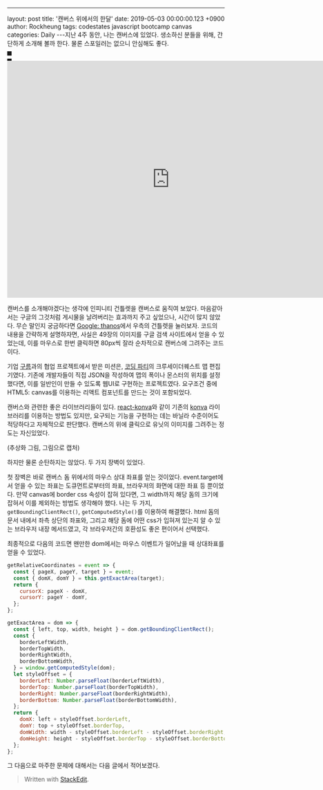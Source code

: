 ---
layout: post
title: '캔버스 위에서의 한달'
date: 2019-05-03 00:00:00.123 +0900
author: Rockheung
tags: codestates javascript bootcamp canvas
categories: Daily
---지난 4주 동안, 나는 캔버스에 있었다. 생소하신 분들을 위해, 간단하게 소개해 볼까 한다. 물론 스포일러는 없으니 안심해도 좋다.

<div>
<canvas id="root" height='160px' width='160px' style="border-style: dashed; border-width:5px;"></canvas>
<script>const imgSize=80;const canvasRatio=2;const framerate=15;const moveXoffset=0;let canvas=document.querySelector("#root");let ctx=canvas.getContext('2d');var handIdle=new  Image();handIdle.src='https://rockheung.github.io/thanos-finger-snap-clone/thanos_idle.png';handIdle.onload=()=>{ctx.drawImage(handIdle,0,0,handIdle.width*canvasRatio, handIdle.height*canvasRatio);};handIdle.onerror=(e)=>console.log(e);let isRunning=true;const renderSnap=()=>{let handSnap=new  Image();handSnap.src='https://rockheung.github.io/thanos-finger-snap-clone/thanos_snap.png';handSnap.onload=()=>{if  (isRunning){renderFrame(0,handSnap);}}};const renderFrame=(i,img)=>{if  (i>img.width/imgSize-1){ctx.clearRect(0,0,imgSize*canvasRatio,imgSize*canvasRatio); ctx.drawImage(handIdle,0,0,handIdle.width*canvasRatio,handIdle.height*canvasRatio);isRunning=true;return;}isRunning=false;ctx.clearRect(0,0,imgSize*canvasRatio,imgSize*canvasRatio);ctx.drawImage(img,i*(imgSize+moveXoffset),0,imgSize,imgSize,0,0,imgSize*canvasRatio,80*canvasRatio);setTimeout(()=>renderFrame(i+1,img),1000/framerate);};canvas.onclick=renderSnap;</script>
</div>

<iframe src="https://stackblitz.com/edit/thanos-finger-snap-clone?embed=1&file=index.js&view=editor" width="752" height="548" scrolling="no" frameborder="0" webkitallowfullscreen mozallowfullscreen allowfullscreen></iframe>

캔버스를 소개해야겠다는 생각에 인피니티 건틀렛을 캔버스로 움직여 보았다. 마음같아서는 구글의 그것처럼 게시물을 날려버리는 효과까지 주고 싶었으나, 시간이 많지 않았다. 무슨 말인지 궁금하다면 [Google: thanos](https://www.google.com/search?q=thanos&oq=thanos&aqs=chrome.0.69i59j69i60l3j0l2.1193j0j9&sourceid=chrome&ie=UTF-8)에서 우측의 건틀렛을 눌러보자. 코드의 내용을 간략하게 설명하자면, 사실은 49장의 이미지를 구글 검색 사이트에서 얻을 수 있었는데, 이를 마우스로 한번 클릭하면 80px씩 잘라 순차적으로 캔버스에 그려주는 코드이다.

기업 [구름](https://www.goorm.io/)과의 협업 프로젝트에서 받은 미션은, [코딩 파티](https://codingparty.goorm.io/)의 크루세이더퀘스트 맵 편집기였다. 기존에 개발자들이 직접 JSON을 작성하여 맵의 폭이나 몬스터의 위치를 설정했다면, 이를 일반인이 만들 수 있도록 웹UI로 구현하는 프로젝트였다. 요구조건 중에 HTML5: canvas를 이용하는 리액트 컴포넌트를 만드는 것이 포함되었다.

캔버스와 관련한 좋은 라이브러리들이 있다. [react-konva](https://github.com/konvajs/react-konva)와 같이 기존의 [konva](https://konvajs.org/) 라이브러리를 이용하는 방법도 있지만, 요구되는 기능을 구현하는 데는 바닐라 수준이어도 적당하다고 자체적으로 판단했다. 캔버스의 위에 클릭으로 유닛의 이미지를 그려주는 정도는 자신있었다.

(추상화 그림, 그림으로 캡처)

하지만 물론 순탄하지는 않았다. 두 가지 장벽이 있었다.

첫 장벽은 바로 캔버스 돔 위에서의 마우스 상대 좌표를 얻는 것이었다. event.target에서 얻을 수 있는 좌표는 도큐먼트로부터의 좌표, 브라우저의 화면에 대한 좌표 등 뿐이었다. 만약 canvas에 border css 속성이 잡혀 있다면, 그 width까지 해당 돔의 크기에 잡혀서 이를 제외하는 방법도 생각해야 했다. 나는 두 가지, `getBoundingClientRect()`, `getComputedStyle()`를 이용하여 해결했다. html 돔의 문서 내에서 좌측 상단의 좌표와, 그리고 해당 돔에 어떤 css가 입혀져 있는지 알 수 있는 브라우저 내장 메서드였고, 각 브라우저간의 호환성도 좋은 편이어서 선택했다.

최종적으로 다음의 코드면 왠만한 dom에서는 마우스 이벤트가 일어났을 때 상대좌표를 얻을 수 있었다.

```javascript
getRelativeCoordinates = event => {
  const { pageX, pageY, target } = event;
  const { domX, domY } = this.getExactArea(target);
  return {
    cursorX: pageX - domX,
    cursorY: pageY - domY,
  };
};

getExactArea = dom => {
  const { left, top, width, height } = dom.getBoundingClientRect();
  const {
    borderLeftWidth,
    borderTopWidth,
    borderRightWidth,
    borderBottomWidth,
  } = window.getComputedStyle(dom);
  let styleOffset = {
    borderLeft: Number.parseFloat(borderLeftWidth),
    borderTop: Number.parseFloat(borderTopWidth),
    borderRight: Number.parseFloat(borderRightWidth),
    borderBottom: Number.parseFloat(borderBottomWidth),
  };
  return {
    domX: left + styleOffset.borderLeft,
    domY: top + styleOffset.borderTop,
    domWidth: width - styleOffset.borderLeft - styleOffset.borderRight,
    domHeight: height - styleOffset.borderTop - styleOffset.borderBottom,
  };
};
```

그 다음으로 마주한 문제에 대해서는 다음 글에서 적어보겠다.

> Written with [StackEdit](https://stackedit.io/).
